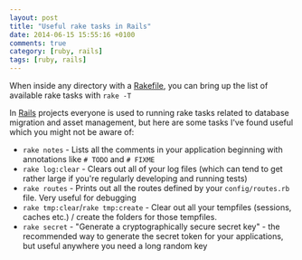 ```yaml
---
layout: post
title: "Useful rake tasks in Rails"
date: 2014-06-15 15:55:16 +0100
comments: true
category: [ruby, rails]
tags: [ruby, rails]
---
```


When inside any directory with a [Rakefile](https://github.com/jimweirich/rake), you can bring up the list of available rake tasks with `rake -T`

In [Rails](http://rubyonrails.org/) projects everyone is used to running rake tasks related to database migration and asset management, but here are some tasks I've found useful which you might not be aware of:

* `rake notes` - Lists all the comments in your application beginning with annotations like `# TODO` and `# FIXME`
* `rake log:clear` - Clears out all of your log files (which can tend to get rather large if you're regularly developing and running tests)
* `rake routes` - Prints out all the routes defined by your `config/routes.rb` file. Very useful for debugging
* `rake tmp:clear`/`rake tmp:create` - Clear out all your tempfiles (sessions, caches etc.) / create the folders for those tempfiles.
* `rake secret` - "Generate a cryptographically secure secret key" - the recommended way to generate the secret token for your applications, but useful anywhere you need a long random key
